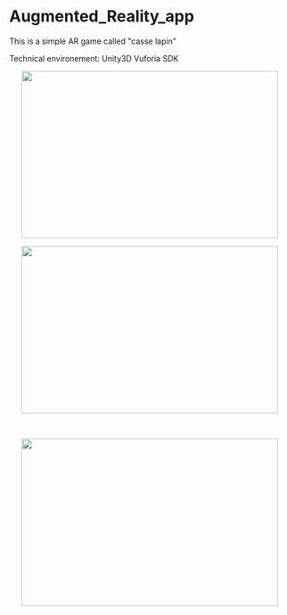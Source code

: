 # Augmented_Reality_app
This is a simple AR game called "casse lapin"

Technical environement:
Unity3D 
Vuforia SDK 
<br />

<p align="center">
  <img width="460" height="300" src="https://user-images.githubusercontent.com/4239182/55562629-a31b6000-56f4-11e9-8da1-4de696943481.png"> 
<br />
  
<p align="center">  
  <img width="460" height="300" src="https://user-images.githubusercontent.com/4239182/55562629-a31b6000-56f4-11e9-8da1-4de696943481.png">
  </p>
<br />
    
<p align="center">
  <img width="460" height="300" src="https://user-images.githubusercontent.com/4239182/55562629-a31b6000-56f4-11e9-8da1-4de696943481.png"> <br />
</p>
